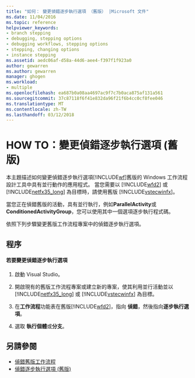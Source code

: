 ```yaml
---
title: "如何： 變更偵錯逐步執行選項 （舊版） |Microsoft 文件"
ms.date: 11/04/2016
ms.topic: reference
helpviewer_keywords:
- branch stepping
- debugging, stepping options
- debugging workflows, stepping options
- stepping, changing options
- instance stepping
ms.assetid: aedc06af-d58a-44d6-aee4-f397f1f923a0
author: gewarren
ms.author: gewarren
manager: ghogen
ms.workload:
- multiple
ms.openlocfilehash: ea687b0a08aa4697ac9f7c7b0aca875af131a561
ms.sourcegitcommit: 37c87118f6f41e832da96f21f6b4cc0cf8fee046
ms.translationtype: MT
ms.contentlocale: zh-TW
ms.lasthandoff: 03/12/2018
---
```

# <a name="how-to-change-the-debug-stepping-option-legacy"></a>HOW TO：變更偵錯逐步執行選項 (舊版)
本主題描述如何變更偵錯逐步執行選項[!INCLUDE[wf](../workflow-designer/includes/wf_md.md)]舊版的 Windows 工作流程設計工具中具有並行動作的應用程式。 當您需要以 [!INCLUDE[wfd2](../workflow-designer/includes/wfd2_md.md)] 或 [!INCLUDE[netfx35_long](../workflow-designer/includes/netfx35_long_md.md)] 為目標時，請使用舊版 [!INCLUDE[vstecwinfx](../workflow-designer/includes/vstecwinfx_md.md)]。

 當您正在偵錯舊版的活動，具有並行執行，例如**ParallelActivity**或**ConditionedActivityGroup**，您可以使用其中一個選項逐步執行程式碼。

 依照下列步驟變更舊版工作流程專案中的偵錯逐步執行選項。

## <a name="procedures"></a>程序

#### <a name="to-change-the-debug-stepping-option"></a>若要變更偵錯逐步執行選項

1.  啟動 Visual Studio。

2.  開啟現有的舊版工作流程專案或建立新的專案，使其利用並行活動並以 [!INCLUDE[netfx35_long](../workflow-designer/includes/netfx35_long_md.md)] 或 [!INCLUDE[vstecwinfx](../workflow-designer/includes/vstecwinfx_md.md)] 為目標。

3.  在**工作流程**功能表在舊版[!INCLUDE[wfd2](../workflow-designer/includes/wfd2_md.md)]，指向 **偵錯**，然後指向**逐步執行選項**。

4.  選取 **執行個體**或**分支**。

## <a name="see-also"></a>另請參閱

- [偵錯舊版工作流程](../workflow-designer/debugging-legacy-workflows.md)
- [偵錯逐步執行選項 (舊版)](../workflow-designer/debug-stepping-options-legacy.md)